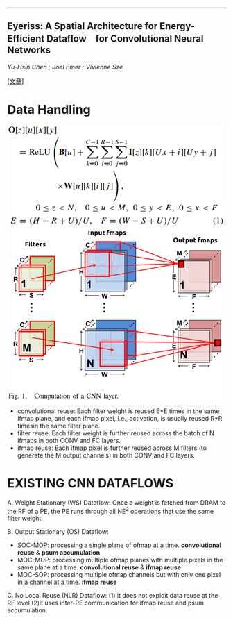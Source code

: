-----
Eyeriss: A Spatial Architecture for Energy-Efficient Dataflow　for Convolutional Neural Networks
-----
*Yu-Hsin Chen ; Joel Emer ; Vivienne Sze*

[[文章]](https://ieeexplore.ieee.org/document/7551407)
# Data Handling
![](https://github.com/PGTKi/ReferencePapersCollecting/blob/master/StudyNotes/xs/pictures/Eyeriss1Equation%20Computation%20of%20a%20CNN%20layer.PNG)
![](https://github.com/PGTKi/ReferencePapersCollecting/raw/master/StudyNotes/xs/pictures/Eyeriss1Computation%20of%20a%20CNN%20layer.PNG)
- convolutional reuse: Each filter weight is reused E\*E times in the same ifmap plane, and each ifmap pixel, i.e., activation, is usually reused R\*R timesin the same filter plane.
- filter reuse: Each filter weight is further reused across the batch of N ifmaps in both CONV and FC layers.
- ifmap reuse: Each ifmap pixel is further reused across M filters (to generate the M output channels) in both CONV and FC layers.

# EXISTING CNN DATAFLOWS
  A. Weight Stationary (WS) Dataflow:
  Once a weight is fetched from DRAM to the RF of a PE, the PE runs through all NE<sup>2</sup> operations that use the same filter weight.
  
  B. Output Stationary (OS) Dataflow: 
  - SOC-MOP: processing a single plane of ofmap at a time.  **convolutional reuse** & **psum accumulation**
  - MOC-MOP: processing multiple ofmap planes with multiple pixels in the same plane at a time. **convolutional reuse** & **ifmap reuse**
  - MOC-SOP: processing multiple ofmap channels but with only one pixel in a channel at a time. **ifmap reuse**
  
  C. No Local Reuse (NLR) Dataflow:
    (1) it does not exploit data reuse at the RF level
    (2)it uses inter-PE communication for ifmap reuse and psum accumulation.

